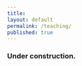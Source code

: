 ```yaml
---
title:
layout: default
permalink: /teaching/
published: true
---
```

### Under construction.
<!-- 
## Classes
- **University of Messina**, Computer Networks [2021 - now], [eLearning 2022/2023](https://moodle2.unime.it/course/view.php?id=48404) - [git](https://github.com/lcarnevale/computer-networks)
- **University of Messina**, Algoritmi e Strutture Dati [2021 - now], [eLearning 2021/2022](https://moodle2.unime.it/course/view.php?id=48154) - [git](https://github.com/lcarnevale/algorithms)
- **University of Messina**, Sistemi di Virtualizzazione [2021 - now], [eLearning 2021/2022](https://moodle2.unime.it/course/view.php?id=48153)
- **University of Messina**, Informatica [2021 - 2022], [eLearning 2021/2022](https://moodle2.unime.it/course/view.php?id=48069)

## Thesis Students (Co-)Advisor
1. [Mark Adrian Gambito](https://www.linkedin.com/in/mark-adrian-gambito-42b79a195/), "*Development of a Virtual Reality Drunk Driving Immersive Experience with Reinforcement Learning Trained Non-Player Characters*", ME 22/23, University of Messina
1. [Serena Sebbio](https://www.linkedin.com/in/serena-sebbio-2775b9180/), "*Client Selection Algorithm fornFederated Learning Based on Edge Device Power Consumption*", ME 22/23, University of Messina
1. [Danny De Novi](), "*Implementazione e analisi di algoritmi di Reinforcement Learning nella guida autonoma: confronto tra PPO, DQN e DDQN in environment 2D e 3D*", BS 22/23, University of Messina
1. [Emanuele Lisi](https://www.linkedin.com/in/emanuele-lisi-724380250), "*Instradamento dei pacchetti con AODV e DSDV in un ambiente simulato con OMNeT++ durante un disastro ambientale*", BS 22/23, University of Messina
1. [Alex Restuccia](https://www.linkedin.com/in/alex-restuccia), "*Coordinazione di veicoli a guida autonoma in una VANET durante l’attraversamento di un incrocio in un ambiente simulato con Omnet++ e SUMO*", BS 22/23, University of Messina
1. [Gianluca Catalfamo](https://www.linkedin.com/in/gianluca-catalfamo-a9826b19b/), "*Secure and Reliable Over The Air IoTs Setup in a Wireless Mesh Network Useful for Distributing Intelligence at the Disconnected Edge*", ME 22/23, University of Messina
1. Dario Miligi, "*Architetture, Algoritmi e Applicazioni Sanitarie del Federated Learning: una Revisione Sistematica*", BS 21/22, University of Messina
1. Francesco Aragona, "*Swarm Intelligence e Big Data Analysis con MapReduce: applicazione Twitter trends*", BE 16/17, University of Messina
1. [Alina Buzachis](https://it.linkedin.com/in/alina-buzachis-709995b6), "*Osmotic Computing: Advanced Management of Microservices*", ME 16/17, University of Messina
1. [Adriele Magistro](https://www.linkedin.com/in/adriele-magistro-94ba06b9/), "*Meccanismi di sicurezza per servizi Cloud*", BE 16/17, Università of Messina
1. [Giuseppe Attanasio](https://www.linkedin.com/in/giuseppe-attanasio-8b4907bb/), "*Progettazione e sviluppo di applicazioni Android in ambito videoludico*", BS 16/17, Università of Messina
1. [Giuseppe Ferrara](https://www.linkedin.com/in/giuseppe-ferrara), "*Osmotic Computing: Microservizio FFT per IoT*", BE 15/16, Università of Messina
{: reversed="reversed"}
-->
